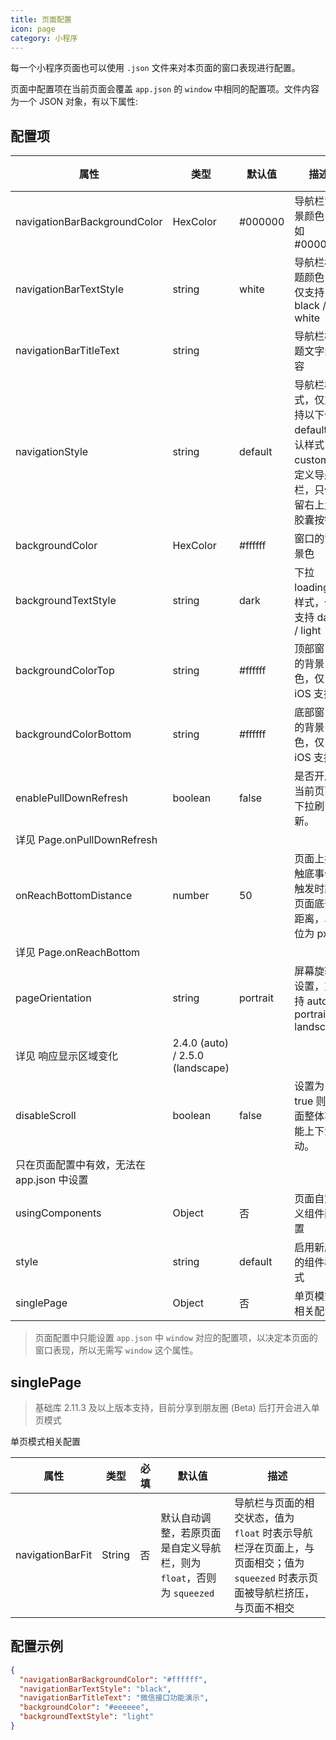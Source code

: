 ```yaml
---
title: 页面配置
icon: page
category: 小程序
---
```


每一个小程序页面也可以使用 `.json` 文件来对本页面的窗口表现进行配置。

<!-- more -->

页面中配置项在当前页面会覆盖 `app.json` 的 `window` 中相同的配置项。文件内容为一个 JSON 对象，有以下属性:

## 配置项

| 属性                                       | 类型                             | 默认值   | 描述                                                                                 | 最低版本          |
| ------------------------------------------ | -------------------------------- | -------- | ------------------------------------------------------------------------------------ | ----------------- |
| navigationBarBackgroundColor               | HexColor                         | #000000  | 导航栏背景颜色，如 #000000                                                           |
| navigationBarTextStyle                     | string                           | white    | 导航栏标题颜色，仅支持 black / white                                                 |
| navigationBarTitleText                     | string                           |          | 导航栏标题文字内容                                                                   |
| navigationStyle                            | string                           | default  | 导航栏样式，仅支持以下值: default 默认样式 custom 自定义导航栏，只保留右上角胶囊按钮 |                   | 微信客户端 7.0.0 |
| backgroundColor                            | HexColor                         | #ffffff  | 窗口的背景色                                                                         |
| backgroundTextStyle                        | string                           | dark     | 下拉 loading 的样式，仅支持 dark / light                                             |
| backgroundColorTop                         | string                           | #ffffff  | 顶部窗口的背景色，仅 iOS 支持                                                        | 微信客户端 6.5.16 |
| backgroundColorBottom                      | string                           | #ffffff  | 底部窗口的背景色，仅 iOS 支持                                                        | 微信客户端 6.5.16 |
| enablePullDownRefresh                      | boolean                          | false    | 是否开启当前页面下拉刷新。                                                           |
| 详见 Page.onPullDownRefresh                |
| onReachBottomDistance                      | number                           | 50       | 页面上拉触底事件触发时距页面底部距离，单位为 px。                                    |
| 详见 Page.onReachBottom                    |
| pageOrientation                            | string                           | portrait | 屏幕旋转设置，支持 auto / portrait / landscape                                       |
| 详见 响应显示区域变化                      | 2.4.0 (auto) / 2.5.0 (landscape) |
| disableScroll                              | boolean                          | false    | 设置为 true 则页面整体不能上下滚动。                                                 |
| 只在页面配置中有效，无法在 app.json 中设置 |
| usingComponents                            | Object                           | 否       | 页面自定义组件配置                                                                   | 1.6.3             |
| style                                      | string                           | default  | 启用新版的组件样式                                                                   | 2.10.2            |
| singlePage                                 | Object                           | 否       | 单页模式相关配置                                                                     | 2.12.0            |

> 页面配置中只能设置 `app.json` 中 `window` 对应的配置项，以决定本页面的窗口表现，所以无需写 `window` 这个属性。

## singlePage

> 基础库 2.11.3 及以上版本支持，目前分享到朋友圈 (Beta) 后打开会进入单页模式

单页模式相关配置

| 属性             | 类型   | 必填 | 默认值                                                                | 描述                                                                                                                          |
| ---------------- | ------ | ---- | --------------------------------------------------------------------- | ----------------------------------------------------------------------------------------------------------------------------- |
| navigationBarFit | String | 否   | 默认自动调整，若原页面是自定义导航栏，则为 `float`，否则为 `squeezed` | 导航栏与页面的相交状态，值为 `float` 时表示导航栏浮在页面上，与页面相交；值为 `squeezed` 时表示页面被导航栏挤压，与页面不相交 |

## 配置示例

```json
{
  "navigationBarBackgroundColor": "#ffffff",
  "navigationBarTextStyle": "black",
  "navigationBarTitleText": "微信接口功能演示",
  "backgroundColor": "#eeeeee",
  "backgroundTextStyle": "light"
}
```
